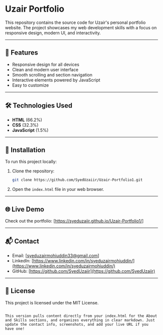 # Uzair Portfolio

This repository contains the source code for Uzair's personal portfolio website. The project showcases my web development skills with a focus on responsive design, modern UI, and interactivity.

---

## 🚀 Features

- Responsive design for all devices
- Clean and modern user interface
- Smooth scrolling and section navigation
- Interactive elements powered by JavaScript
- Easy to customize

---

## 🛠️ Technologies Used

- **HTML** (66.2%)
- **CSS** (32.3%)
- **JavaScript** (1.5%)

---

## 🔧 Installation

To run this project locally:

1. Clone the repository:
   ```bash
   git clone https://github.com/SyedUzaiir/Uzair-Portfolio1.git

2. Open the `index.html` file in your web browser.

---

## 🌐 Live Demo

Check out the portfolio: [https://syeduzaiir.github.io/Uzair-Portfolio1/]

---

## 📬 Contact

- Email: [syeduzairmohiuddin33@gmail.com]
- LinkedIn: [https://www.linkedin.com/in/syeduzairmohiuddin/](https://www.linkedin.com/in/syeduzairmohiuddin/)
- GitHub: [https://github.com/SyedUzaiir](https://github.com/SyedUzaiir)

---

## 📄 License

This project is licensed under the MIT License.
```

This version pulls content directly from your index.html for the About and Skills sections, and organizes everything in clear markdown. Just update the contact info, screenshots, and add your live URL if you have one!
